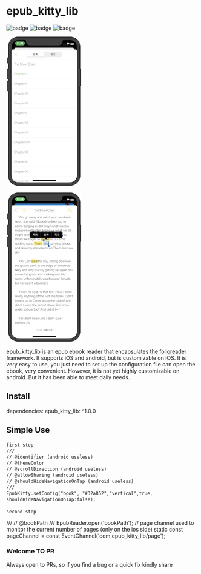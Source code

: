 # epub_kitty_lib

![badge](https://img.shields.io/badge/build-passing-brightgreen)
![badge](https://img.shields.io/badge/version-0.1.7-orange)
![badge](https://img.shields.io/badge/platform-flutter-lightgrey)

![1](1.jpeg)

![2](2.jpeg)

epub_kitty_lib is an epub ebook reader that encapsulates the [folioreader](https://folioreader.github.io/FolioReaderKit/) framework.
  It supports iOS and android, but is customizable on iOS.
  It is very easy to use, you just need to set up the configuration file can open the ebook, very convenient.
  However, it is not yet highly customizable on android.
  But it has been able to meet daily needs.

## Install

  dependencies:
    epub_kitty_lib: ^1.0.0

## Simple Use

    first step
    ///
    // @identifier (android useless)
    // @themeColor
    // @scrollDirection (android useless)
    // @allowSharing (android useless)
    // @shouldHideNavigationOnTap (android useless)
    ///
    EpubKitty.setConfig("book", "#32a852","vertical",true, shouldHideNavigationOnTap:false);
    
    second step
  ///
  // @bookPath
  ///
  EpubReader.open('bookPath');
  // page channel used to monitor the current number of pages (only on the ios side)
  static const pageChannel = const EventChannel('com.epub_kitty_lib/page');

### Welcome TO PR

 Always open to PRs, so if you find a bug or a quick fix kindly share
